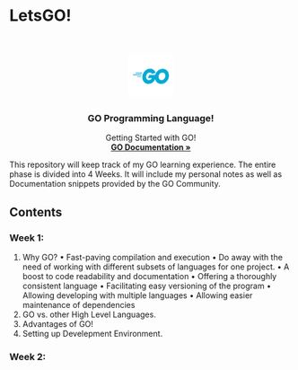 # LetsGO!
<!-- PROJECT LOGO -->
<br />
<p align="center">
  <a href="https://github.com/kudoabhijeet/LetsGO">
    <img src="assets/logo.png" alt="" width="80" height="80">
  </a>

  <h3 align="center">GO Programming Language!</h3>

  <p align="center">
   Getting Started with GO!
    <br />
    <a href=https://golang.org/doc"><strong>GO Documentation »</strong></a>
    <br />
  </p>
</p>

This repository will keep track of my GO learning experience. The entire phase is divided into 4 Weeks.
It will include my personal notes as well as Documentation snippets provided by the GO Community.

## Contents 
### Week 1:
1. Why GO?
  • Fast-paving compilation and execution
  • Do away with the need of working with different subsets of languages for one project.
  • A boost to code readability and documentation
  • Offering a thoroughly consistent language
  • Facilitating easy versioning of the program
  • Allowing developing with multiple languages
  • Allowing easier maintenance of dependencies
2. GO vs. other High Level Languages.
3. Advantages of GO!
4. Setting up Develepment Environment.
### Week 2:
